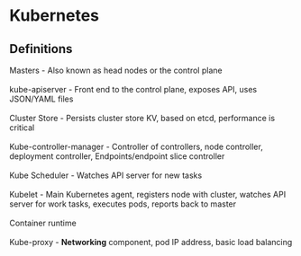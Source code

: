 # Kubernetes

## Definitions
Masters - Also known as head nodes or the control plane <br>
<br>
kube-apiserver - Front end to the control plane, exposes API, uses JSON/YAML files <br>
<br>
Cluster Store - Persists cluster store KV, based on etcd, performance is critical <br>
<br>
Kube-controller-manager - Controller of controllers, node controller, deployment controller, Endpoints/endpoint slice controller <br>
<br>
Kube Scheduler - Watches API server for new tasks <br>
<br>
Kubelet - Main Kubernetes agent, registers node with cluster, watches API server for work tasks, executes pods, reports back to master <br>
<br>
Container runtime <br>
<br>
Kube-proxy - <b>Networking</b> component, pod IP address, basic load balancing <br>
<br>
